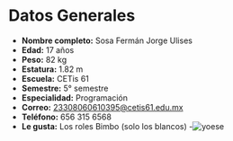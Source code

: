 # Datos Generales

- **Nombre completo:** Sosa Fermán Jorge Ulises  
- **Edad:** 17 años  
- **Peso:** 82 kg  
- **Estatura:** 1.82 m  
- **Escuela:** CETis 61  
- **Semestre:** 5° semestre  
- **Especialidad:** Programación  
- **Correo:** 23308060610395@cetis61.edu.mx  
- **Teléfono:** 656 315 6568
- **Le gusta:** Los roles Bimbo (solo los blancos)
-![yoese]("C:Users\Administrator\Downloads\422.jpg")
